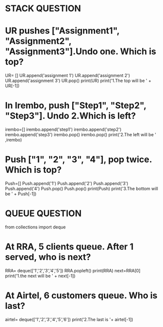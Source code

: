 # STACK QUESTION
#  UR pushes ["Assignment1", "Assignment2", "Assignment3"].Undo one. Which is top?
UR= []
UR.append('assignment 1')
UR.append('assignment 2')
UR.append('assignment 3')
UR.pop()
print(UR)
print('1.The top will be ' + UR[-1])
# In Irembo, push ["Step1", "Step2", "Step3"]. Undo 2.Which is left?
irembo=[]
irembo.append('step1')
irembo.append('step2')
irembo.append('step3')
irembo.pop()
irembo.pop()
print('2.The left will be ' ,irembo)
#  Push ["1", "2", "3", "4"], pop twice. Which is top?
Push=[]
Push.append('1')
Push.append('2')
Push.append('3')
Push.append('4')
Push.pop()
Push.pop()
print(Push)
print('3.The bottom will be ' + Push[-1])
# QUEUE QUESTION
from collections import deque
# At RRA, 5 clients queue. After 1 served, who is next?
RRA= deque(['1','2','3','4','5'])
RRA.popleft()
print(RRA)
next=RRA[0]
print('1.the next will be ' + next[-1])
# At Airtel, 6 customers queue. Who is last?
airtel= deque(['1','2','3','4','5','6'])
print('2.The last is  '+ airtel[-1])
